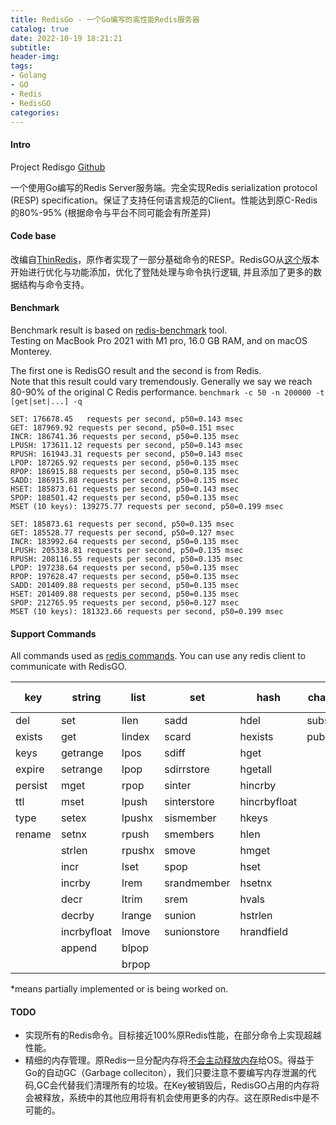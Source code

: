 ```yaml
---
title: RedisGo - 一个Go编写的高性能Redis服务器
catalog: true
date: 2022-10-19 18:21:21
subtitle:
header-img:
tags:
- Golang
- GO
- Redis
- RedisGO
categories:
---
```


#### Intro

Project Redisgo [Github](https://www.github.com/innovationb1ue/redisgo)

一个使用Go编写的Redis Server服务端。完全实现Redis serialization protocol (RESP) specification。保证了支持任何语言规范的Client。性能达到原C-Redis的80%-95% (根据命令与平台不同可能会有所差异)

#### Code base

改编自[ThinRedis](https://github.com/VincentFF/thinredis)，原作者实现了一部分基础命令的RESP。RedisGO从[这个](https://github.com/VincentFF/thinredis/tree/86fa648426da7e9c3ff4c04aef1e43f1fdc7b1ac)版本开始进行优化与功能添加，优化了登陆处理与命令执行逻辑, 并且添加了更多的数据结构与命令支持。



#### Benchmark


Benchmark result is based on [redis-benchmark](https://redis.io/topics/benchmarks) tool.  
Testing on MacBook Pro 2021 with M1 pro, 16.0 GB RAM, and on macOS Monterey.

The first one is RedisGO result and the second is from Redis.  
Note that this result could vary tremendously. Generally we say we reach 80-90% of the original C Redis performance. 
`benchmark -c 50 -n 200000 -t [get|set|...] -q`

```text
SET: 176678.45   requests per second, p50=0.143 msec                    
GET: 187969.92 requests per second, p50=0.151 msec                    
INCR: 186741.36 requests per second, p50=0.135 msec                    
LPUSH: 173611.12 requests per second, p50=0.143 msec                    
RPUSH: 161943.31 requests per second, p50=0.143 msec                    
LPOP: 187265.92 requests per second, p50=0.135 msec                    
RPOP: 186915.88 requests per second, p50=0.135 msec                    
SADD: 186915.88 requests per second, p50=0.135 msec                    
HSET: 185873.61 requests per second, p50=0.143 msec                    
SPOP: 188501.42 requests per second, p50=0.135 msec                    
MSET (10 keys): 139275.77 requests per second, p50=0.199 msec    
```

```text
SET: 185873.61 requests per second, p50=0.135 msec                    
GET: 185528.77 requests per second, p50=0.127 msec                    
INCR: 183992.64 requests per second, p50=0.135 msec                    
LPUSH: 205338.81 requests per second, p50=0.135 msec                    
RPUSH: 208116.55 requests per second, p50=0.135 msec                    
LPOP: 197238.64 requests per second, p50=0.135 msec                    
RPOP: 197628.47 requests per second, p50=0.135 msec                    
SADD: 201409.88 requests per second, p50=0.135 msec                    
HSET: 201409.88 requests per second, p50=0.135 msec                    
SPOP: 212765.95 requests per second, p50=0.127 msec                    
MSET (10 keys): 181323.66 requests per second, p50=0.199 msec 
```

#### Support Commands
All commands used as [redis commands](https://redis.io/commands/). You can use any redis client to communicate with RedisGO.

| key     | string      | list   | set         | hash         | channels  | sorted set |
| ------- | ----------- | ------ | ----------- | ------------ | --------- | ---------- |
| del     | set         | llen   | sadd        | hdel         | subscribe | zadd       |
| exists  | get         | lindex | scard       | hexists      | publish   | zrange*    |
| keys    | getrange    | lpos   | sdiff       | hget         |           |            |
| expire  | setrange    | lpop   | sdirrstore  | hgetall      |           |            |
| persist | mget        | rpop   | sinter      | hincrby      |           |            |
| ttl     | mset        | lpush  | sinterstore | hincrbyfloat |           |            |
| type    | setex       | lpushx | sismember   | hkeys        |           |            |
| rename  | setnx       | rpush  | smembers    | hlen         |           |            |
|         | strlen      | rpushx | smove       | hmget        |           |            |
|         | incr        | lset   | spop        | hset         |           |            |
|         | incrby      | lrem   | srandmember | hsetnx       |           |            |
|         | decr        | ltrim  | srem        | hvals        |           |            |
|         | decrby      | lrange | sunion      | hstrlen      |           |            |
|         | incrbyfloat | lmove  | sunionstore | hrandfield   |           |            |
|         | append      | blpop  |             |              |           |            |
|         |             | brpop  |             |              |           |            |

*means partially implemented or is being worked on. 



#### TODO

* 实现所有的Redis命令。目标接近100%原Redis性能，在部分命令上实现超越性能。
* 精细的内存管理。原Redis一旦分配内存将[不会主动释放内存](https://redis.io/docs/reference/optimization/memory-optimization/)给OS。得益于Go的自动GC（Garbage colleciton），我们只要注意不要编写内存泄漏的代码,GC会代替我们清理所有的垃圾。在Key被销毁后，RedisGO占用的内存将会被释放，系统中的其他应用将有机会使用更多的内存。这在原Redis中是不可能的。
